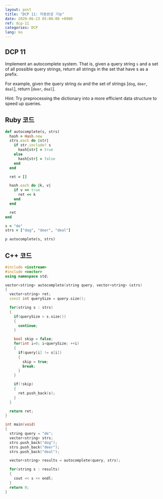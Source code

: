 ```yaml
---
layout: post
title: "DCP 11: 자동완성 기능"
date: 2020-06-23 05:00:00 +0900
ref: dcp-11
categories: DCP
lang: ko
---
```


## **DCP 11**

Implement an autocomplete system. That is, given a query string `s` and a set of all possible query strings, return all strings in the set that have s as a prefix.

For example, given the query string `de` and the set of strings [`dog`, `deer`, `deal`], return [`deer`, `deal`].

Hint: Try preprocessing the dictionary into a more efficient data structure to speed up queries.

<div class="divider"></div>

## Ruby 코드
```rb
def autocomplete(s, strs)
  hash = Hash.new
  strs.each do |str|
    if str.include? s
      hash[str] = true
    else
      hash[str] = false
    end
  end

  ret = []

  hash.each do |k, v|
    if v == true
      ret << k
    end
  end

  ret
end

s = "de"
strs = ["dog", "deer", "deal"]

p autocomplete(s, strs)
```

## C++ 코드
```cpp
#include <iostream>
#include <vector>
using namespace std;

vector<string> autocomplete(string query, vector<string> &strs)
{
  vector<string> ret;
  const int querySize = query.size();

  for(string s : strs)
  {
    if(querySize > s.size()) 
    {
      continue;
    }

    bool skip = false;
    for(int i=0; i<querySize; ++i)
    {
      if(query[i] != s[i]) 
      {
        skip = true;
        break;
      }
    }

    if(!skip)
    {
      ret.push_back(s);
    }
  }

  return ret;
}

int main(void)
{
  string query = "de";
  vector<string> strs;
  strs.push_back("dog");
  strs.push_back("deer");
  strs.push_back("deal");

  vector<string> results = autocomplete(query, strs);

  for(string s : results)
  {
    cout << s << endl;
  }
  return 0;
}
```
